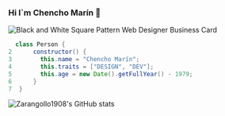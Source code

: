 ### Hi I`m Chencho Marín 👋

![Black and White Square Pattern Web Designer Business Card](https://user-images.githubusercontent.com/67286095/140563225-894bd823-552c-45d5-9796-b23b4a6ed62b.jpg)

```java
  class Person {
2      constructor() {
3        this.name = "Chencho Marín";
4        this.traits = ["DESIGN", "DEV"];
5        this.age = new Date().getFullYear() - 1979;
6      }
7  }
```
![Zarangollo1908's GitHub stats](https://github-readme-stats.vercel.app/api?username=Zarangollo1908)



<!--
**Zarangollo1908/Zarangollo1908** is a ✨ _special_ ✨ repository because its `README.md` (this file) appears on your GitHub profile.

Here are some ideas to get you started:

- 🔭 I’m currently working on ...
- 🌱 I’m currently learning ...
- 👯 I’m looking to collaborate on ...
- 🤔 I’m looking for help with ...
- 💬 Ask me about ...
- 📫 How to reach me: ...
- 😄 Pronouns: ...
- ⚡ Fun fact: ...
-->
